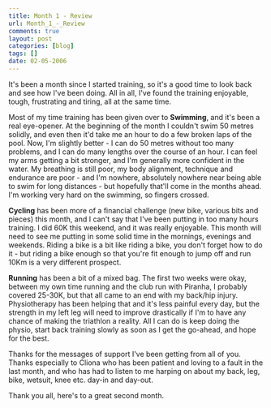 ```yaml
---
title: Month 1 - Review
url: Month_1_-_Review
comments: true
layout: post
categories: [blog]
tags: []
date: 02-05-2006
---
```

<p class="intro"></p>
It's been a month since I started training, so it's a good time to look back and see how I've been doing. All in all, I've found the training enjoyable, tough, frustrating and tiring, all at the same time.  

Most of my time training has been given over to **Swimming**, and it's been a real eye-opener. At the beginning of the month I couldn't swim 50 metres solidly, and even then it'd take me an hour to do a few broken laps of the pool. Now, I'm slightly better - I can do 50 metres without too many problems, and I can do many lengths over the course of an hour. I can feel my arms getting a bit stronger, and I'm generally more confident in the water. My breathing is still poor, my body alignment, technique and endurance are poor - and I'm nowhere, absolutely nowhere near being able to swim for long distances - but hopefully that'll come in the months ahead. I'm working very hard on the swimming, so fingers crossed.

**Cycling** has been more of a financial challenge (new bike, various bits and pieces) this month, and I can't say that I've been putting in too many hours training. I did 60K this weekend, and it was really enjoyable. This month will need to see me putting in some solid time in the mornings, evenings and weekends. Riding a bike is a bit like riding a bike, you don't forget how to do it - but riding a bike enough so that you're fit enough to jump off and run 10Km is a very different prospect. 

**Running** has been a bit of a mixed bag. The first two weeks were okay, between my own time running and the club run with Piranha, I probably covered 25-30K, but that all came to an end with my back/hip injury. Physiotherapy has been helping that and it's less painful every day, but the strength in my left leg will need to improve drastically if I'm to have any chance of making the triathlon a reality. All I can do is keep doing the physio, start back training slowly as soon as I get the go-ahead, and hope for the best.

Thanks for the messages of support I've been getting from all of you. Thanks especially to Cliona who has been patient and loving to a fault in the last month, and who has had to listen to me harping on about my back, leg, bike, wetsuit, knee etc. day-in and day-out. 

Thank you all, here's to a great second month.

